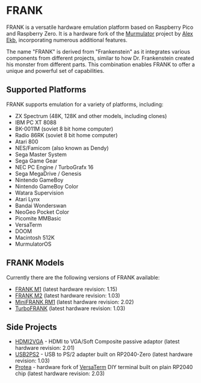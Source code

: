 # FRANK

FRANK is a versatile hardware emulation platform based on Raspberry Pico and Raspberry Zero. It is a hardware fork of the [Murmulator](https://murmulator.ru/) project by [Alex Ekb](https://t.me/Alex_Eburg), incorporating numerous additional features.

The name "FRANK" is derived from "Frankenstein" as it integrates various components from different projects, similar to how Dr. Frankenstein created his monster from different parts. This combination enables FRANK to offer a unique and powerful set of capabilities.

## Supported Platforms

FRANK supports emulation for a variety of platforms, including:

* ZX Spectrum (48K, 128K and other models, including clones)
* IBM PC XT 8088
* BK-0011М (soviet 8 bit home computer)
* Radio 86RK (soviet 8 bit home computer)
* Atari 800
* NES/Famicom (also known as Dendy)
* Sega Master System
* Sega Game Gear
* NEC PC Engine / TurboGrafx 16
* Sega MegaDrive / Genesis
* Nintendo GameBoy
* Nintendo GameBoy Color
* Watara Supervision
* Atari Lynx
* Bandai Wonderswan
* NeoGeo Pocket Color
* Picomite MMBasic
* VersaTerm
* DOOM
* Macintosh 512K
* MurmulatorOS

## FRANK Models

Currently there are the following versions of FRANK available:

* [FRANK M1](./hardware/frank_m1) (latest hardware revision: 1.15)
* [FRANK M2](./hardware/frank_m2) (latest hardware revision: 1.03)
* [MiniFRANK RM1](./hardware/minifrank_rm1) (latest hardware revision: 2.02)
* [TurboFRANK](./hardware/turbofrank) (latest hardware revision: 1.03)

## Side Projects

* [HDMI2VGA](./hardware/hdmi2vga) - HDMI to VGA/Soft Composite passive adaptor (latest hardware revision: 2.01)
* [USB2PS2](./hardware/usb2ps2) - USB to PS/2 adapter built on RP2040-Zero (latest hardware revision: 1.03)
* [Protea](./hardware/protea) - hardware fork of [VersaTerm](https://github.com/dhansel/VersaTerm) DIY terminal built on plain RP2040 chip (latest hardware revision: 2.03)

